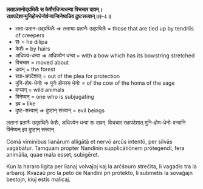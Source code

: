**लताप्रतानोद्ग्रथितैः स केशैरधिज्यधन्वा विचचार दावम्।**  
**रक्षापदेशान्मुनिहोमधेनोर्वन्यान्विनेष्यन्निव दुष्टसत्त्वान्॥२-८॥**

*   लता-प्रतान-उद्ग्रथितैः => लतायाः प्रतानैः उद्ग्रथितैः = those that are tied up by tendrils of creepers
*   सः = he dilipa
*   केशैः = by hairs
*   अधिज्य-धन्वा => अधिज्येन धन्वा = with a bow which has its bowstring stretched
*   विचचार = moved about
*   दावम् = the forest
*   रक्षा-अपदेशात् = out of the plea for protection
*   मुनि-होम-धेनोः => मुनेः होमस्य धेनोः = of the cow of the homa of the sage 
*   वन्यान् = wild animals
*   विनेष्यन् = one who is subjugating
*   इव = like
*   दुष्ट-सत्त्वान् => दुष्टान् सत्त्वान् = evil beings

लतानां प्रतानैः उद्ग्रथितैः केशैः, अधिज्येन धन्वा सः दावम्  विचचार रक्षापदेशात् मुनि-होम-धेनोः वन्यानि विनेष्यन् इव दुष्टान् सत्त्वान्

Comā vīminibus lianārum alligātā et nervō arcūs intentō, per silvās vagābātur. Tamquam propter Nandinin supplicātiōnem prōtegendī, fera animālia, quae mala esset, subigēret.

Kun la hararo ligita per lianaj volvaĵoj kaj la arĉŝnuro streĉita, li vagadis tra la arbaroj. Kvazaŭ pro la peto de Nandini pri protekto, li submetis la sovaĝajn bestojn, kiuj estis malicaj.